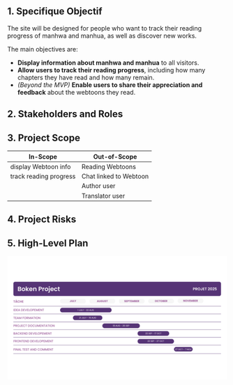 ## 1. Specifique Objectif

The site will be designed for people who want to track their reading progress of manhwa and manhua, as well as discover new works.

The main objectives are:

* **Display information about manhwa and manhua** to all visitors.
* **Allow users to track their reading progress**, including how many chapters they have read and how many remain.
* *(Beyond the MVP)* **Enable users to share their appreciation and feedback** about the webtoons they read.

## 2. Stakeholders and Roles

## 3. Project Scope

| **In-Scope** | **Out-of-Scope** |
| ----- | --------------------- |
| display Webtoon info | Reading Webtoons |
| track reading progress | Chat linked to Webtoon |
|  | Author user |
|  | Translator user |

## 4. Project Risks

## 5. High-Level Plan
![gant diagram](./Boken%20Project.png?raw=true)
